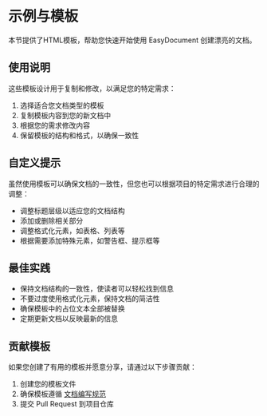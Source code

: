 # 示例与模板

本节提供了HTML模板，帮助您快速开始使用 EasyDocument 创建漂亮的文档。


## 使用说明

这些模板设计用于复制和修改，以满足您的特定需求：

1. 选择适合您文档类型的模板
2. 复制模板内容到您的新文档中
3. 根据您的需求修改内容
4. 保留模板的结构和格式，以确保一致性

## 自定义提示

虽然使用模板可以确保文档的一致性，但您也可以根据项目的特定需求进行合理的调整：

- 调整标题层级以适应您的文档结构
- 添加或删除相关部分
- 调整格式化元素，如表格、列表等
- 根据需要添加特殊元素，如警告框、提示框等

## 最佳实践

- 保持文档结构的一致性，使读者可以轻松找到信息
- 不要过度使用格式化元素，保持文档的简洁性
- 确保模板中的占位文本全部被替换
- 定期更新文档以反映最新的信息

## 贡献模板

如果您创建了有用的模板并愿意分享，请通过以下步骤贡献：

1. 创建您的模板文件
2. 确保模板遵循 [文档编写规范](?path=使用指南/文档编写规范.md)
3. 提交 Pull Request 到项目仓库 